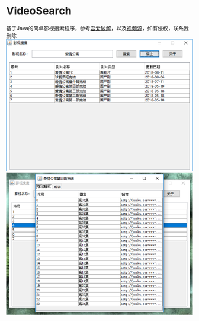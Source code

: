 # VideoSearch
基于Java的简单影视搜索程序，参考[吾爱破解](https://www.52pojie.cn/thread-781940-1-1.html)，以及[视频源](http://api.iokzy.com/)，如有侵权，联系我删除
![主界面](https://github.com/Braycep/VideoSearch/blob/master/image/mainFrame.png)
![剧集界面](https://github.com/Braycep/VideoSearch/blob/master/image/detailFrame.png)
